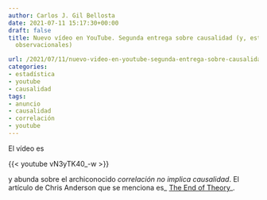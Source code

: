 ```yaml
---
author: Carlos J. Gil Bellosta
date: 2021-07-11 15:17:30+00:00
draft: false
title: Nuevo vídeo en YouTube. Segunda entrega sobre causalidad (y, esta vez, datos
  observacionales)

url: /2021/07/11/nuevo-video-en-youtube-segunda-entrega-sobre-causalidad-y-esta-vez-datos-observacionales/
categories:
- estadística
- youtube
- causalidad
tags:
- anuncio
- causalidad
- correlación
- youtube
---
```


El vídeo es

{{< youtube vN3yTK40_-w >}}

y abunda sobre el archiconocido _correlación no implica causalidad_. El artículo de Chris Anderson que se menciona es_ [The End of Theory](https://www.wired.com/2008/06/pb-theory/)_.



